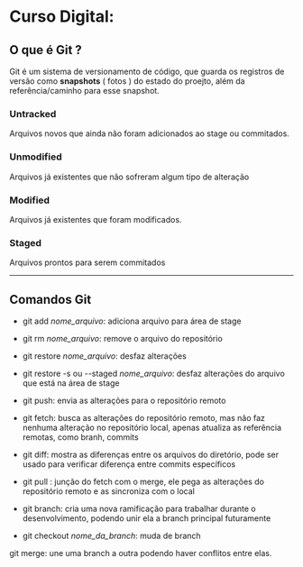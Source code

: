 # Curso Digital:

## O que é Git ?

Git é um sistema de versionamento de código, que guarda os registros de versão como **snapshots** ( fotos ) do estado do proejto, além da referência/caminho para esse snapshot.

### Untracked

Arquivos novos que ainda não foram adicionados ao stage ou commitados.

### Unmodified

Arquivos já existentes que não sofreram algum tipo de alteração

### Modified

Arquivos já existentes que foram modificados.

### Staged

Arquivos prontos para serem commitados

---

## Comandos Git

- git add _nome_arquivo_: adiciona arquivo para área de stage

- git rm _nome_arquivo_: remove o arquivo do repositório

- git restore _nome_arquivo_: desfaz alterações

- git restore -s ou --staged _nome_arquivo_: desfaz alterações do arquivo que está na área de stage

- git push: envia as alterações para o repositório remoto

- git fetch: busca as alterações do repositório remoto, mas não faz nenhuma alteração no repositório local, apenas atualiza as referência remotas, como branh, commits

- git diff: mostra as diferenças entre os arquivos do diretório, pode ser usado para verificar diferença entre commits específicos

- git pull : junção do fetch com o merge, ele pega as alterações do repositório remoto e as sincroniza com o local

- git branch: cria uma nova ramificação para trabalhar durante o desenvolvimento, podendo unir ela a branch principal futuramente

- git checkout _nome_da_branch_: muda de branch

git merge: une uma branch a outra podendo haver conflitos entre elas.
